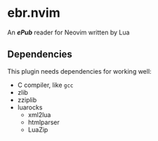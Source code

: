 # ebr.nvim

An **_ePub_** reader for Neovim written by Lua

## Dependencies

This plugin needs dependencies for working well:

- C compiler, like `gcc`
- zlib
- zziplib
- luarocks
  - xml2lua
  - htmlparser
  - LuaZip
